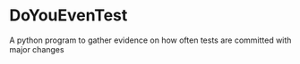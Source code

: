 # DoYouEvenTest
A python program to gather evidence on how often tests are committed with major changes
